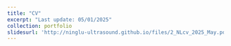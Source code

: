 ```yaml
---
title: "CV"
excerpt: "Last update: 05/01/2025"
collection: portfolio 
slidesurl: 'http://ninglu-ultrasound.github.io/files/2_NLcv_2025_May.pdf' 
---
```


